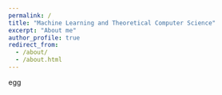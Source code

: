 ```yaml
---
permalink: /
title: "Machine Learning and Theoretical Computer Science"
excerpt: "About me"
author_profile: true
redirect_from: 
  - /about/
  - /about.html
---
```

egg
